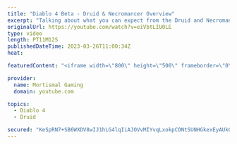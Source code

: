 ```yaml
---
title: "Diablo 4 Beta - Druid & Necromancer Overview"
excerpt: "Talking about what you can expect from the Druid and Necromancer classes in Diablo 4 after they were finally available to ..."
originalUrl: https://youtube.com/watch?v=eiVbtLIU0LE
type: video
length: PT11M12S
publishedDateTime: 2023-03-26T11:00:34Z
heat: 

featuredContent: "<iframe width=\"800\" height=\"500\" frameborder=\"0\" src=\"https://www.youtube.com/embed/eiVbtLIU0LE\" allow=\"accelerometer; autoplay; encrypted-media; gyroscope; picture-in-picture\" allowfullscreen></iframe>"

provider:
  name: Mortismal Gaming
  domain: youtube.com

topics:
  - Diablo 4
  - Druid

secured: "KeSpRN7+SB6WXDV8wIJ1hLG4lqIiAJOVvMIYvqLxokpCONtSUNHGkexEyAUkOMgoNMZEvClH1vLpTv7PWj2bNWh4oCQAhWJLC5yAYBoZk+DmOlUHyK1P3MnpE1CZEgn5pRSfwkBR6dwLKMtDE5edJsX2rWEXEteh9TLQoaU3Brw34CnHX+MkmuzhvebztpQ2XvyfAKywaL8wsskCgsxP0pDRJ+YDxqtCzXWp8BN6HpO+cBQdYSgnsDGPkEyhSWg2EXL1/Y0dRdUn1UTFi3jpLVaZ9CveWrR0fg6YFeu1zpBCnGOXXD7Caqv7v+0esC9IN/GhJ+IA7yYUTo6u2an4sMU6AMj8sFxLDnhKFk/LeISzdk6CYEYQGCTsByU+xkNJcN6u9Og6+8b/re9nP+J6qrcmy1cTyAfI6IxzJgL+HeI=;ym0yBe/SsuduQ5f3M9Q41Q=="
---
```


